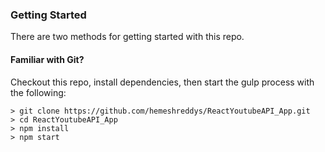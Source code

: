 
### Getting Started

There are two methods for getting started with this repo.

#### Familiar with Git?
Checkout this repo, install dependencies, then start the gulp process with the following:

```
> git clone https://github.com/hemeshreddys/ReactYoutubeAPI_App.git
> cd ReactYoutubeAPI_App
> npm install
> npm start
```

